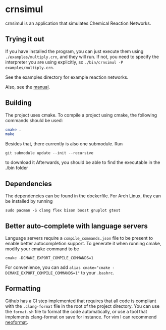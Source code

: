 # crnsimul
crnsimul is an application that simulates Chemical Reaction Networks.
## Trying it out
If you have installed the program, you can just execute them using `./examples/multiply.crn`, and they will run. If not, you need to specify the interpreter you are using explicitly, so `./bin/crnsimul -P examples/multiply.crn`.

See the examples directory for example reaction networks.

Also, see the [manual](https://github.com/RasmusRendal/crnsimul/blob/milestone/1.0/documentation/MANUAL.md).
## Building
The project uses cmake. To compile a project using cmake, the following commands should be used:
```sh
cmake .
make
```
Besides that, there currently is also one submodule. Run
```
git submodule update --init --recursive
```
to download it
Afterwards, you should be able to find the executable in the ./bin folder
## Dependencies
The dependencies can be found in the dockerfile. For Arch Linux, they can be installed by running
```
sudo pacman -S clang flex bison boost gnuplot gtest 
```
## Better auto-complete with language servers
Language servers require a `compile_commands.json` file to be present to enable better autocompletion support. To generate it when running cmake, modify your cmake command to be
```
cmake -DCMAKE_EXPORT_COMPILE_COMMANDS=1
```
For convenience, you can add `alias cmake="cmake -DCMAKE_EXPORT_COMPILE_COMMANDS=1"` to your `.bashrc`.
## Formatting
Github has a CI step implemented that requires that all code is compliant with the `.clang-format` file in the root of the project directory. You can use the `format.sh` file to format the code automatically, or use a tool that implements clang-format on save for instance. For vim I can recommend [neoformat](https://github.com/sbdchd/neoformat).
